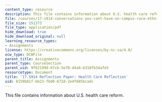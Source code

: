 ```yaml
---
content_type: resource
description: This file contains information about U.S. health care reform.
file: /courses/17-s914-conversations-you-cant-have-on-campus-race-ethnicity-gender-and-identity-spring-2012/8159b81fbb23fbd0672d2e4f685bcadc_MIT17_S914S12_health5.1.pdf
file_size: 151373
file_type: application/pdf
hide_download: true
hide_download_original: null
learning_resource_types:
- Assignments
license: https://creativecommons.org/licenses/by-nc-sa/4.0/
ocw_type: OCWFile
parent_title: Assignments
parent_type: CourseSection
parent_uid: 9f62199d-67cb-5e70-d4a8-6310fb34afe5
resourcetype: Document
title: '17.S914 Reflection Paper: Health Care Reflection'
uid: 8159b81f-bb23-fbd0-672d-2e4f685bcadc
---
```

This file contains information about U.S. health care reform.